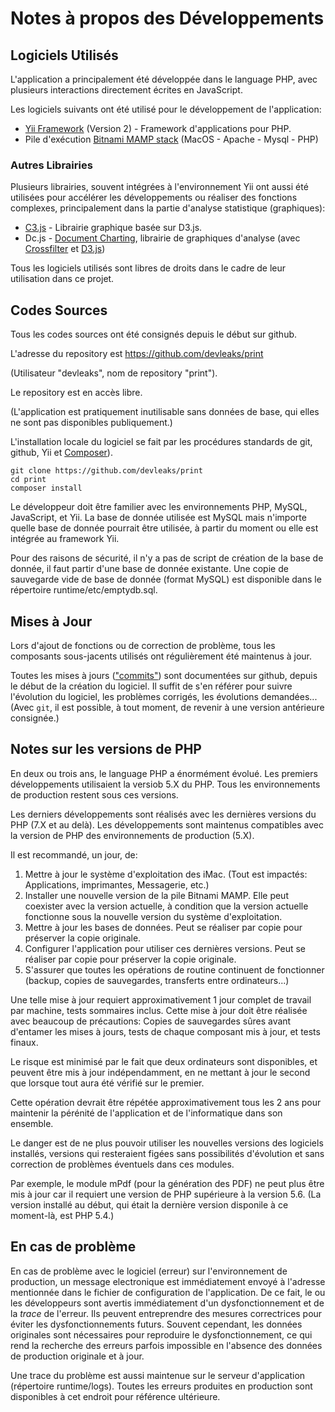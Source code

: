 # Notes à propos des Développements

## Logiciels Utilisés

L'application a principalement été développée dans le language PHP,
avec plusieurs interactions directement écrites en JavaScript.

Les logiciels suivants ont été utilisé pour le développement de l'application:

* [Yii Framework](http://www.yiiframework.com) (Version 2) - Framework d'applications pour PHP.
* Pile d'exécution [Bitnami MAMP stack](https://bitnami.com/stack/mamp) (MacOS - Apache - Mysql - PHP)

### Autres Librairies

Plusieurs librairies, souvent intégrées à l'environnement Yii ont aussi été utilisées pour accélérer les développements ou réaliser des fonctions complexes,
principalement dans la partie d'analyse statistique (graphiques):

* [C3.js](http://c3js.org) - Librairie graphique basée sur D3.js.
* Dc.js - [Document Charting](https://dc-js.github.io/dc.js/), librairie de graphiques d'analyse (avec [Crossfilter](http://crossfilter.github.io/crossfilter/) et [D3.js](https://d3js.org))

Tous les logiciels utilisés sont libres de droits dans le cadre de leur utilisation dans ce projet.

## Codes Sources

Tous les codes sources ont été consignés depuis le début sur github.

L'adresse du repository est https://github.com/devleaks/print

(Utilisateur "devleaks", nom de repository "print").

Le repository est en accès libre.

(L'application est pratiquement inutilisable sans données de base, qui elles ne sont pas disponibles publiquement.)

L'installation locale du logiciel se fait par les procédures standards de git, github, Yii et [Composer](https://getcomposer.org)).

```
git clone https://github.com/devleaks/print
cd print
composer install
```

Le développeur doit être familier avec les environnements PHP, MySQL, JavaScript, et Yii.
La base de donnée utilisée est MySQL mais n'importe quelle base de donnée pourrait être utilisée,
à partir du moment ou elle est intégrée au framework Yii.

Pour des raisons de sécurité, il n'y a pas de script de création de la base de donnée,
il faut partir d'une base de donnée existante.
Une copie de sauvegarde vide de base de donnée (format MySQL) est disponible dans le répertoire runtime/etc/emptydb.sql.


## Mises à Jour

Lors d'ajout de fonctions ou de correction de problème, tous les composants sous-jacents utilisés
ont régulièrement été maintenus à jour.

Toutes les mises à jours (["commits"](https://github.com/devleaks/print/commits/master)) sont documentées sur github, depuis le début de la création du logiciel.
Il suffit de s'en référer pour suivre l'évolution du logiciel, les problèmes corrigés, les évolutions demandées...
(Avec `git`, il est possible, à tout moment, de revenir à une version antérieure consignée.)


## Notes sur les versions de PHP

En deux ou trois ans, le language PHP a énormément évolué.
Les premiers développements utilisaient la versiob 5.X du PHP.
Tous les environnements de production restent sous ces versions.

Les derniers développements sont réalisés avec les dernières versions du PHP (7.X et au delà).
Les développements sont maintenus compatibles avec la version de PHP des environnements de production (5.X).

Il est recommandé, un jour, de:

1. Mettre à jour le système d'exploitation des iMac. (Tout est impactés: Applications, imprimantes, Messagerie, etc.)
1. Installer une nouvelle version de la pile Bitnami MAMP. Elle peut coexister avec la version actuelle, à condition que la version actuelle fonctionne sous la nouvelle version du système d'exploitation.
1. Mettre à jour les bases de données. Peut se réaliser par copie pour préserver la copie originale.
1. Configurer l'application pour utiliser ces dernières versions. Peut se réaliser par copie pour préserver la copie originale.
1. S'assurer que toutes les opérations de routine continuent de fonctionner (backup, copies de sauvegardes, transferts entre ordinateurs...)

Une telle mise à jour requiert approximativement 1 jour complet de travail par machine, tests sommaires inclus.
Cette mise à jour doit être réalisée avec beaucoup de précautions: Copies de sauvegardes sûres avant d'entamer les mises à jours,
tests de chaque composant mis à jour, et tests finaux.

Le risque est minimisé par le fait que deux ordinateurs sont disponibles, et peuvent être mis à jour indépendamment,
en ne mettant à jour le second que lorsque tout aura été vérifié sur le premier.

Cette opération devrait être répétée approximativement tous les 2 ans pour maintenir la pérénité de l'application et de l'informatique dans son ensemble.

Le danger est de ne plus pouvoir utiliser les nouvelles versions des logiciels installés,
versions qui resteraient figées sans possibilités d'évolution et sans correction de problèmes éventuels dans ces modules.

Par exemple, le module mPdf (pour la génération des PDF) ne peut plus être mis à jour car il requiert une version de PHP supérieure à la version 5.6.
(La version installé au début, qui était la dernière version disponile à ce moment-là, est PHP 5.4.)

## En cas de problème

En cas de problème avec le logiciel (erreur) sur l'environnement de production,
un message electronique est immédiatement envoyé à l'adresse mentionnée dans le fichier de configuration de l'application.
De ce fait, le ou les développeurs sont avertis immédiatement d'un dysfonctionnement et de la _trace_ de l'erreur.
Ils peuvent entreprendre des mesures correctrices pour éviter les dysfonctionnements futurs.
Souvent cependant, les données originales sont nécessaires pour reproduire le dysfonctionnement,
ce qui rend la recherche des erreurs parfois impossible en l'absence des données de production originale et à jour.

Une trace du problème est aussi maintenue sur le serveur d'application (répertoire runtime/logs).
Toutes les erreurs produites en production sont disponibles à cet endroit pour référence ultérieure.

